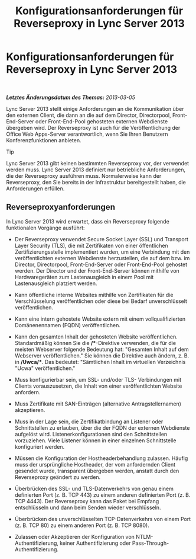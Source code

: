﻿---
title: Konfigurationsanforderungen für Reverseproxy in Lync Server 2013
TOCTitle: Konfigurationsanforderungen für Reverseproxy in Lync Server 2013
ms:assetid: c37d688a-28e4-4822-80cc-6add59c71052
ms:mtpsurl: https://technet.microsoft.com/de-de/library/JJ945651(v=OCS.15)
ms:contentKeyID: 52056453
ms.date: 05/19/2016
mtps_version: v=OCS.15
ms.translationtype: HT
---

# Konfigurationsanforderungen für Reverseproxy in Lync Server 2013

 

_**Letztes Änderungsdatum des Themas:** 2013-03-05_

Lync Server 2013 stellt einige Anforderungen an die Kommunikation über den externen Client, die dann an die auf dem Director, Directorpool, Front-End-Server oder Front-End-Pool gehosteten externen Webdienste übergeben wird. Der Reverseproxy ist auch für die Veröffentlichung der Office Web Apps-Server verantwortlich, wenn Sie Ihren Benutzern Konferenzfunktionen anbieten.


> [!TIP]
> Lync Server 2013 gibt keinen bestimmten Reverseproxy vor, der verwendet werden muss. Lync Server 2013 definiert nur betriebliche Anforderungen, die der Reverseproxy ausführen muss. Normalerweise kann der Reverseproxy, den Sie bereits in der Infrastruktur bereitgestellt haben, die Anforderungen erfüllen.



## Reverseproxyanforderungen

In Lync Server 2013 wird erwartet, dass ein Reverseproxy folgende funktionalen Vorgänge ausführt:

  - Der Reverseproxy verwendet Secure Socket Layer (SSL) und Transport Layer Security (TLS), die mit Zertifikaten von einer öffentlichen Zertifizierungsstelle implementiert wurden, um eine Verbindung mit den veröffentlichten externen Webdienste herzustellen, die auf dem bzw. im Director, Directorpool, Front-End-Server oder Front-End-Pool gehostet werden. Der Director und der Front-End-Server können mithilfe von Hardwaregeräten zum Lastenausgleich in einem Pool mit Lastenausgleich platziert werden.

  - Kann öffentliche interne Websites mithilfe von Zertifikaten für die Verschlüsselung veröffentlichen oder diese bei Bedarf unverschlüsselt veröffentlichen.

  - Kann eine intern gehostete Website extern mit einem vollqualifizierten Domänenennamen (FQDN) veröffentlichen.

  - Kann den gesamten Inhalt der gehosteten Website veröffentlichen. Standardmäßig können Sie die **/\***-Direktive verwenden, die für die meisten Webserver folgende Bedeutung hat: "Gesamten Inhalt auf dem Webserver veröffentlichen." Sie können die Direktive auch ändern, z. B. in **/Uwca/\***. Das bedeutet: "Sämtlichen Inhalt im virtuellen Verzeichnis "Ucwa" veröffentlichen."

  - Muss konfigurierbar sein, um SSL- und/oder TLS- Verbindungen mit Clients vorauszusetzen, die Inhalt von einer veröffentlichten Website anfordern.

  - Muss Zertifikate mit SAN-Einträgen (alternative Antragstellernamen) akzeptieren.

  - Muss in der Lage sein, die Zertifikatbindung an Listener oder Schnittstellen zu erlauben, über die der FQDN der externen Webdienste aufgelöst wird. Listenerkonfigurationen sind den Schnittstellen vorzuziehen. Viele Listener können in einer einzelnen Schnittstelle konfiguriert werden.

  - Müssen die Konfiguration der Hostheaderbehandlung zulassen. Häufig muss der ursprüngliche Hostheader, der vom anfordernden Client gesendet wurde, transparent übergeben werden, anstatt durch den Reverseproxy geändert zu werden.

  - Überbrücken des SSL- und TLS-Datenverkehrs von genau einem definierten Port (z. B. TCP 443) zu einem anderen definierten Port (z. B. TCP 4443). Der Reverseproxy kann das Paket bei Empfang entschlüsseln und dann beim Senden wieder verschlüsseln.

  - Überbrücken des unverschlüsselten TCP-Datenverkehrs von einem Port (z. B. TCP 80) zu einem anderen Port (z. B. TCP 8080).

  - Zulassen oder Akzeptieren der Konfiguration von NTLM-Authentifizierung, keiner Authentifizierung oder Pass-Through-Authentifizierung.

